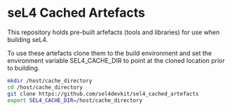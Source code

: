 # seL4 Cached Artefacts

This repository holds pre-built arfefacts (tools and libraries) for use when building seL4.

To use these artefacts clone them to the build environment and set the environment variable SEL4_CACHE_DIR to point at the cloned location prior to building.

```bash
mkdir /host/cache_directory
cd /host/cache_directory
git clone https://github.com/sel4devkit/sel4_cached_artefacts
export SEL4_CACHE_DIR=/host/cache_directory
```
